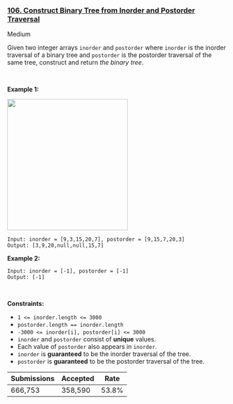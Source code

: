 ### [106. Construct Binary Tree from Inorder and Postorder Traversal](https://leetcode.com/problems/construct-binary-tree-from-inorder-and-postorder-traversal/)

Medium

Given two integer arrays `` inorder `` and `` postorder `` where `` inorder `` is the inorder traversal of a binary tree and `` postorder `` is the postorder traversal of the same tree, construct and return _the binary tree_.

 

__Example 1:__

<img alt="" src="https://assets.leetcode.com/uploads/2021/02/19/tree.jpg" style="width: 277px; height: 302px;"/>

```
Input: inorder = [9,3,15,20,7], postorder = [9,15,7,20,3]
Output: [3,9,20,null,null,15,7]
```

__Example 2:__

```
Input: inorder = [-1], postorder = [-1]
Output: [-1]
```

 

__Constraints:__

*   `` 1 <= inorder.length <= 3000 ``
*   `` postorder.length == inorder.length ``
*   `` -3000 <= inorder[i], postorder[i] <= 3000 ``
*   `` inorder `` and `` postorder `` consist of __unique__ values.
*   Each value of `` postorder `` also appears in `` inorder ``.
*   `` inorder `` is __guaranteed__ to be the inorder traversal of the tree.
*   `` postorder `` is __guaranteed__ to be the postorder traversal of the tree.

| Submissions    | Accepted     | Rate   |
| -------------- | ------------ | ------ |
| 666,753 | 358,590 | 53.8% |